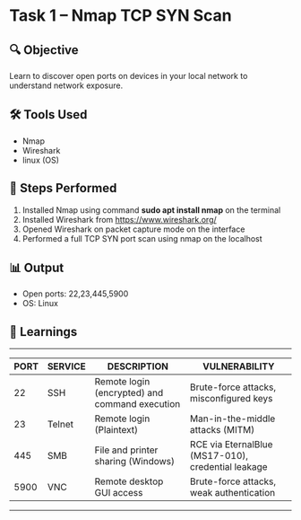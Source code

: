 # Task 1 – Nmap TCP SYN Scan

## 🔍 Objective
Learn to discover open ports on devices in your local network to understand network exposure.

## 🛠 Tools Used
- Nmap
- Wireshark
- linux (OS)

## 🧪 Steps Performed
1. Installed Nmap using command **sudo apt install nmap** on the terminal
2. Installed Wireshark from https://www.wireshark.org/
3. Opened Wireshark on packet capture mode on the interface
4. Performed a full TCP SYN port scan using nmap on the localhost

## 📊 Output
- Open ports: 22,23,445,5900
- OS: Linux

## 🧠 Learnings
-------------------------------------------------------------------------------------------------------------------------------------
| PORT | SERVICE | DESCRIPTION                                     | VULNERABILITY                                                  |
|------|---------|-------------------------------------------------|----------------------------------------------------------------|
| 22   | SSH     | Remote login (encrypted) and command execution  | Brute-force attacks, misconfigured keys                        |
| 23   | Telnet  | Remote login (Plaintext)                        | Man-in-the-middle attacks (MITM)                               |
| 445  | SMB     | File and printer sharing (Windows)              | RCE via EternalBlue (MS17-010), credential leakage             |
| 5900 | VNC     | Remote desktop GUI access                       | Brute-force attacks, weak authentication            |
-------------------------------------------------------------------------------------------------------------------------------------

